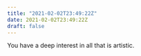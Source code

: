 ```yaml
---
title: "2021-02-02T23:49:22Z"
date: 2021-02-02T23:49:22Z
draft: false
---
```


You have a deep interest in all that is artistic.
